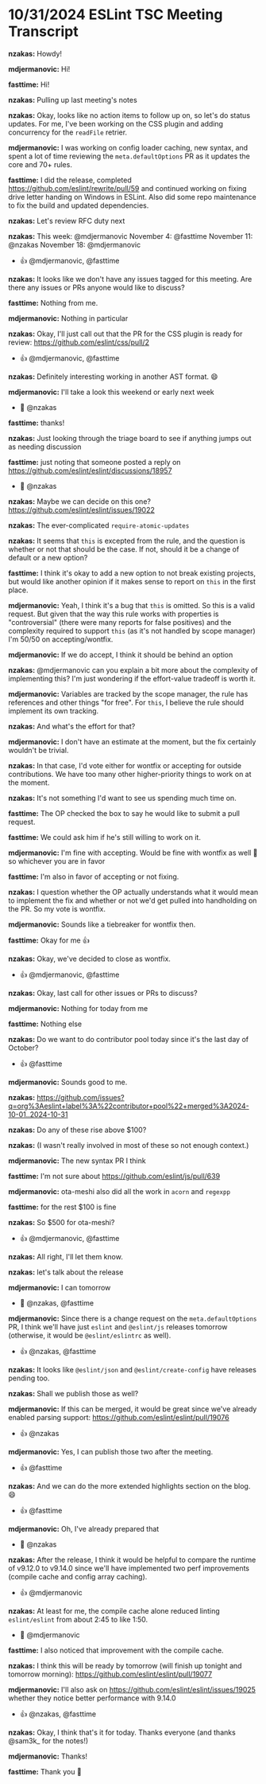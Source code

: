 # 10/31/2024 ESLint TSC Meeting Transcript

**nzakas:** Howdy!

**mdjermanovic:** Hi!

**fasttime:** Hi!

**nzakas:** Pulling up last meeting's notes

**nzakas:** Okay, looks like no action items to follow up on, so let's do status updates. For me, I've been working on the CSS plugin and adding concurrency for the `readFile` retrier.

**mdjermanovic:** I was working on config loader caching, new syntax, and spent a lot of time reviewing the `meta.defaultOptions` PR as it updates the core and 70+ rules.

**fasttime:** I did the release, completed https://github.com/eslint/rewrite/pull/59 and continued working on fixing drive letter handing on Windows in ESLint. Also did some repo maintenance to fix the build and updated dependencies.

**nzakas:** Let's review RFC duty next

**nzakas:** This week: @mdjermanovic 
November 4: @fasttime 
November 11: @nzakas 
November 18: @mdjermanovic
 * 👍 @mdjermanovic, @fasttime

**nzakas:** It looks like we don't have any issues tagged for this meeting. Are there any issues or PRs anyone would like to discuss?

**fasttime:** Nothing from me.

**mdjermanovic:** Nothing in particular

**nzakas:** Okay, I'll just call out that the PR for the CSS plugin is ready for review: https://github.com/eslint/css/pull/2
 * 👍 @mdjermanovic, @fasttime

**nzakas:** Definitely interesting working in another AST format. 😄

**mdjermanovic:** I'll take a look this weekend or early next week
 * 🙏 @nzakas

**fasttime:** thanks!

**nzakas:** Just looking through the triage board to see if anything jumps out as needing discussion

**fasttime:** just noting that someone posted a reply on https://github.com/eslint/eslint/discussions/18957
 * 👀 @nzakas

**nzakas:** Maybe we can decide on this one? https://github.com/eslint/eslint/issues/19022

**nzakas:** The ever-complicated `require-atomic-updates`

**nzakas:** It seems that `this` is excepted from the rule, and the question is whether or not that should be the case. If not, should it be a change of default or a new option?

**fasttime:** I think it's okay to add a new option to not break existing projects, but would like another opinion if it makes sense to report on `this` in the first place.

**mdjermanovic:** Yeah, I think it's a bug that `this` is omitted. So this is a valid request. But given that the way this rule works with properties is "controversial" (there were many reports for false positives) and the complexity required to support `this` (as it's not handled by scope manager) I'm 50/50 on accepting/wontfix.

**mdjermanovic:** If we do accept, I think it should be behind an option

**nzakas:** @mdjermanovic can you explain a bit more about the complexity of implementing this? I'm just wondering if the effort-value tradeoff is worth it.

**mdjermanovic:** Variables are tracked by the scope manager, the rule has references and other things "for free". For `this`, I believe the rule should implement its own tracking.

**nzakas:** And what's the effort for that?

**mdjermanovic:** I don't have an estimate at the moment, but the fix certainly wouldn't be trivial.

**nzakas:** In that case, I'd vote either for wontfix or accepting for outside contributions. We have too many other higher-priority things to work on at the moment.

**nzakas:** It's not something I'd want to see us spending much time on.

**fasttime:** The OP checked the box to say he would like to submit a pull request.

**fasttime:** We could ask him if he's still willing to work on it.

**mdjermanovic:** I'm fine with accepting. Would be fine with wontfix as well 🙂 so whichever you are in favor

**fasttime:** I'm also in favor of accepting or not fixing.

**nzakas:** I question whether the OP actually understands what it would mean to implement the fix and whether or not we'd get pulled into handholding on the PR. So my vote is wontfix.

**mdjermanovic:** Sounds like a tiebreaker for wontfix then.

**fasttime:** Okay for me 👍

**nzakas:** Okay, we've decided to close as wontfix.
 * 👍 @mdjermanovic, @fasttime

**nzakas:** Okay, last call for other issues or PRs to discuss?

**mdjermanovic:** Nothing for today from me

**fasttime:** Nothing else

**nzakas:** Do we want to do contributor pool today since it's the last day of October?
 * 👍 @fasttime

**mdjermanovic:** Sounds good to me.

**nzakas:** https://github.com/issues?q=org%3Aeslint+label%3A%22contributor+pool%22+merged%3A2024-10-01..2024-10-31

**nzakas:** Do any of these rise above $100?

**nzakas:** (I wasn't really involved in most of these so not enough context.)

**mdjermanovic:** The new syntax PR I think

**fasttime:** I'm not sure about https://github.com/eslint/js/pull/639

**mdjermanovic:** ota-meshi also did all the work in `acorn` and `regexpp`

**fasttime:** for the rest $100 is fine

**nzakas:** So $500 for ota-meshi?
 * 👍 @mdjermanovic, @fasttime

**nzakas:** All right, I'll let them know.

**nzakas:** let's talk about the release

**mdjermanovic:** I can tomorrow
 * 🙏 @nzakas, @fasttime

**mdjermanovic:** Since there is a change request on the `meta.defaultOptions` PR, I think we'll have just `eslint` and `@eslint/js` releases tomorrow (otherwise, it would be `@eslint/eslintrc` as well).
 * 👍 @nzakas, @fasttime

**nzakas:** It looks like `@eslint/json` and `@eslint/create-config` have releases pending too.

**nzakas:** Shall we publish those as well?

**mdjermanovic:** If this can be merged, it would be great since we've already enabled parsing support: https://github.com/eslint/eslint/pull/19076
 * 👍 @nzakas

**mdjermanovic:** Yes, I can publish those two after the meeting.
 * 👍 @fasttime

**nzakas:** And we can do the more extended highlights section on the blog. 😄
 * 👍 @fasttime

**mdjermanovic:** Oh, I've already prepared that
 * 🎉 @nzakas

**nzakas:** After the release, I think it would be helpful to compare the runtime of v9.12.0 to v9.14.0 since we'll have implemented two perf improvements (compile cache and config array caching).
 * 👍 @mdjermanovic

**nzakas:** At least for me, the compile cache alone reduced linting `eslint/eslint` from about 2:45 to like 1:50.
 * 🎉 @mdjermanovic

**fasttime:** I also noticed that improvement with the compile cache.

**nzakas:** I think this will be ready by tomorrow (will finish up tonight and tomorrow morning): https://github.com/eslint/eslint/pull/19077

**mdjermanovic:** I'll also ask on https://github.com/eslint/eslint/issues/19025 whether they notice better performance with 9.14.0
 * 👍 @nzakas, @fasttime

**nzakas:** Okay, I think that's it for today. Thanks everyone (and thanks @sam3k_ for the notes!)

**mdjermanovic:** Thanks!

**fasttime:** Thank you 👋
